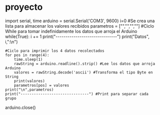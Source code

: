 # proyecto

import serial, time
arduino = serial.Serial('COM3', 9600)
i=0
#Se crea una lista para almacenar los valores recibidos
parametros = ["","","",""] 
#Ciclo While para tomar indefinidamente los datos que arroja el Arduino
while(True):
    i += 1
    print("-------------------------------")
    print("Datos", i,":\n")
    
    #Ciclo para imprimir los 4 datos recolectados
    for pos in range(4):
        time.sleep(1)
        rawString = arduino.readline().strip() #Lee los datos que arroja Arduino
        valores = rawString.decode('ascii') #Transforma el tipo Byte en String
        print(valores)
        parametros[pos] = valores
    print("\n",parametros)    
    print("-------------------------------") #Print para separar cada grupo

arduino.close()
